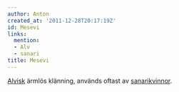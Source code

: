 ```yaml
---
author: Anton
created_at: '2011-12-28T20:17:19Z'
id: Mesevi
links:
  mention:
  - Alv
  - sanari
title: Mesevi
---
```


[Alvisk] ärmlös klänning, används oftast av [sanarikvinnor].

  [Alvisk]: Alv
  [sanarikvinnor]: sanari
